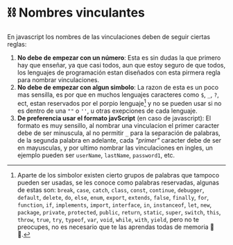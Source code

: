 # ⛓️ Nombres vinculantes
En javascript los nombres de las vinculaciones deben de seguir ciertas reglas:

1. **No debe de empezar con un número**: Esta es sin dudas la que primero hay que enseñar, ya que casi todos, aun que estoy seguro de que todos, los lenguajes de programación estan diseñados con esta pirmera regla para nombrar vinculaciones.
2. **No debe de empezar con algun simbolo**: La razon de esta es un poco mas sensilla, es por que en muchos lenguajes caracteres como `$`, `_`, `?`, ect, estan reservados por el porpio lenguaje[^1] y no se pueden usar si no es dentro de una `""` o `''`, u otras exepciones de cada lenguaje.
3. **De preferencia usar el formato javScript** (en caso de javascript): El formato es muy sensillo, al nombrar una vinculacion el primer caracter debe de ser minuscula, al no permitir `_` para la separación de palabras, de la segunda palabra en adelante, cada *"primer"* caracter debe de ser en mayusculas, y por ultimo nombrar las vinculaciones en ingles, un ejemplo pueden ser `userName`, `lastName`, `password1`, etc.


[^1]: Aparte de los simbolor existen cierto grupos de palabras que tampoco pueden ser usadas, se les conoce como palabras reservadas, algunas de estas son: `break`, `case`, `catch`, `class`, `const`, `continue`, `debugger`, `default`, `delete`, `do`, `else`, `enum`, `export`, `extends`, `false`, `finally`, `for`, `function`, `if`, `implements`, `import`, `interface`, `in`, `instanceof`, `let`, `new`, `package`, `private`, `protected`, `public`, `return`, `static`, `super`, `switch`, `this`, `throw`, `true`, `try`, `typeof`, `var`, `void`, `while`, `with`, `yield`, pero no te preocupes, no es necesario que te las aprendas todas de memoria 🫠😁.